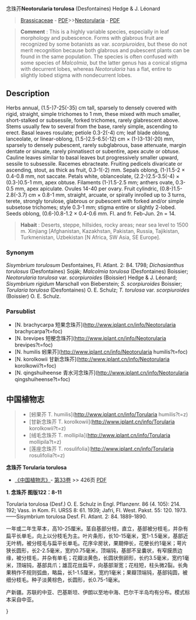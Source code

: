 念珠芥**Neotorularia torulosa** (Desfontaines) Hedge & J. Léonard

> [Brassicaceae](http://www.iplant.cn/info/Brassicaceae?t=foc) - [PDF](http://www.iplant.cn/foc/pdf/Brassicaceae.pdf)>>[Neotorularia](http://www.iplant.cn/info/Neotorularia?t=foc) - [PDF](http://www.iplant.cn/foc/pdf/Neotorularia.pdf)

> **Comment** : 
> This is a highly variable species, especially in leaf morphology and pubescence. Forms with glabrous fruit are recognized by some botanists as var. *scorpiuroides*, but these do not merit recognition because both glabrous and pubescent plants can be found in the same population. The species is often confused with some species of *Malcolmia*, but the latter genus has a conical stigma with decurrent lobes, whereas *Neotorularia* has a flat, entire to slightly lobed stigma with nondecurrent lobes.

## Description

Herbs annual, (1.5-)7-25(-35) cm tall, sparsely to densely covered with rigid, straight, simple trichomes to 1 mm, these mixed with much smaller, short-stalked or subsessile, forked trichomes, rarely glabrescent above. Stems usually few to several from the base, rarely simple, ascending to erect. Basal leaves rosulate; petiole 0.3-2(-4) cm; leaf blade oblong, lanceolate, or linear-oblong, (1.5-)2.5-6.5(-12) cm × (1-)3-13(-20) mm, sparsely to densely pubescent, rarely subglabrous, base attenuate, margin dentate or sinuate, rarely pinnatisect or subentire, apex acute or obtuse. Cauline leaves similar to basal leaves but progressively smaller upward, sessile to subsessile. Racemes ebracteate. Fruiting pedicels divaricate or ascending, stout, as thick as fruit, 0.3-1(-2) mm. Sepals oblong, (1-)1.5-2 × 0.4-0.8 mm, not saccate. Petals white, oblanceolate, (2.2-)2.5-3.5(-4) × (0.3-)0.5-1 mm, apex obtuse. Filaments (1-)1.5-2.5 mm; anthers ovate, 0.3-0.5 mm, apex apiculate. Ovules 14-40 per ovary. Fruit cylindric, (0.8-)1.5-2.8(-3.7) cm × 0.8-1 mm, straight, arcuate, or spirally inrolled up to 3 turns, terete, strongly torulose, glabrous or pubescent with forked and/or simple subsetose trichomes; style 0.3-1 mm; stigma entire or slightly 2-lobed. Seeds oblong, (0.6-)0.8-1.2 × 0.4-0.6 mm. Fl. and fr. Feb-Jun. 2n = 14.

> **Habait** : 
> Deserts, steppe, hillsides, rocky areas; near sea level to 1500 m. Xinjiang [Afghanistan, Kazakhstan, Pakistan, Russia, Tajikistan, Turkmenistan, Uzbekistan [N Africa, SW Asia, SE Europe].

### Synonym
*Sisymbrium torulosum* Desfontaines, Fl. Atlant. 2: 84. 1798; *Dichasianthus torulosus* (Desfontaines) Soják; *Malcolmia torulosa* (Desfontaines) Boissier; *Neotorularia torulosa* var. *scorpiuroides* (Boissier) Hedge & J. Léonard; *Sisymbrium rigidum* Marschall von Bieberstein; *S. scorpiuroides* Boissier; *Torularia torulosa* (Desfontaines) O. E. Schulz; *T. torulosa* var. *scorpiuroides* (Boissier) O. E. Schulz.

### Parsublist

* [N.  brachycarpa  短果念珠芥](http://www.iplant.cn/info/Neotorularia brachycarpa?t=foc)
* [N.  brevipes  短梗念珠芥](http://www.iplant.cn/info/Neotorularia brevipes?t=foc)
* [N.  humilis  蚓果芥](http://www.iplant.cn/info/Neotorularia humilis?t=foc)
* [N.  korolkowii  甘新念珠芥](http://www.iplant.cn/info/Neotorularia korolkowii?t=foc)
* [N.  qingshuiheense  青水河念珠芥](http://www.iplant.cn/info/Neotorularia qingshuiheense?t=foc)

## 中国植物志

> * [蚓果芥  T.  humilis](http://www.iplant.cn/info/Torularia humilis?t=z)
> * [甘新念珠芥  T.  korolkowii](http://www.iplant.cn/info/Torularia korolkowii?t=z)
> * [绒毛念珠芥  T.  mollipila](http://www.iplant.cn/info/Torularia mollipila?t=z)
> * [莲座念珠芥  T.  rosulifolia](http://www.iplant.cn/info/Torularia rosulifolia?t=z)

**念珠芥 Torularia torulosa**

* [《中国植物志》](http://www.iplant.cn/frps)- [第33卷](http://www.iplant.cn/frps/vol/33) >> 426页 [PDF](http://www.iplant.cn/frps/pdf/33/426.PDF)

**1. 念珠芥 图版122：8-11**

Torularia torulosa (Desf.) O. E. Schulz in Engl. Pflanzenr. 86 (4. 105): 214. 192; Vass. in Kom. Fl. URSS 8: 61. 1939; Jafri, Fl. West. Pakst. 55: 120. 1973. ——Sisymbrium torulosa Desf. Fl. Atlant. 2: 84. 1889-1890.

一年或二年生草本，高10-25厘米。茎自基部分枝，直立，基部被分枝毛，并杂有扁平长单毛，向上以分枝毛为主。叶片条形，长10-15毫米，宽1-1.5毫米，基部近无叶柄，被分枝毛与扁平长单毛。花序伞房状，果期伸长，花梗长约1毫米；萼片狭长圆形，长2-2.5毫米，宽约0.75毫米，顶端钝，基部不呈囊状，有窄膜质边缘，被分枝毛，并杂有单毛；花瓣淡黄色，长圆状倒卵形，长约3.5毫米，宽约1毫米，顶端钝，基部具爪；雄蕊花丝扁平，向基部渐宽；花柱短，柱头微2裂。长角果稍作不规则弧曲，略扁，长1-1.5厘米，宽约1毫米；果瓣顶端钝，基部钝圆，被细分枝毛。种子淡黄棕色，长圆形，长0.75-1毫米。

产新疆。苏联的中亚、巴基斯坦、伊朗以至地中海、巴尔干半岛均有分布。模式标本采自中亚。

}